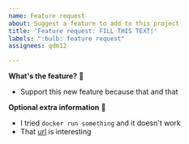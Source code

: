 ```yaml
---
name: Feature request
about: Suggest a feature to add to this project
title: 'Feature request: FILL THIS TEXT!'
labels: ":bulb: feature request"
assignees: qdm12

---
```


**What's the feature?** 🧐

- Support this new feature because that and that

**Optional extra information** 🚀

- I tried `docker run something` and it doesn't work
- That [url](https://github.com/rxtreme8/gluetun) is interesting
